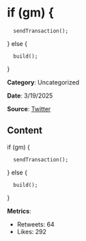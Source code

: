 # if (gm) { 

      sendTransaction(); 

} else { 

      build(); 

}

**Category**: Uncategorized

**Date**: 3/19/2025

**Source**: [Twitter](https://twitter.com/BNBCHAIN/status/1902238632032784552)

## Content

if (gm) { 

      sendTransaction(); 

} else { 

      build(); 

}

**Metrics**:
- Retweets: 64
- Likes: 292
